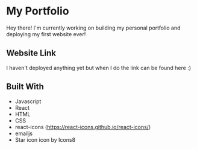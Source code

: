 # My Portfolio

Hey there! I'm currently working on building my personal portfolio and deploying my first website ever! 

## Website Link

I haven't deployed anything yet but when I do the link can be found here :) 

## Built With
- Javascript
- React 
- HTML
- CSS
- react-icons (https://react-icons.github.io/react-icons/)
- emailjs
- Star icon icon by Icons8